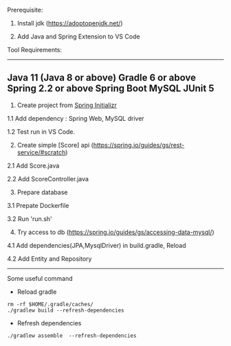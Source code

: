 Prerequisite:

1. Install jdk (https://adoptopenjdk.net/)

2. Add Java and Spring Extension to VS Code

Tool Requirements:

----------
Java 11 (Java 8 or above)
Gradle 6 or above
Spring 2.2 or above
Spring Boot
MySQL
JUnit 5
----------

1. Create project from [Spring Initializr](https://start.spring.io/)
    
  1.1 Add dependency : Spring Web, MySQL driver

  1.2 Test run in VS Code.

2. Create simple [Score] api (https://spring.io/guides/gs/rest-service/#scratch)

  2.1 Add Score.java

  2.2 Add ScoreController.java

3. Prepare database

  3.1 Prepate Dockerfile

  3.2 Run 'run.sh'

4. Try access to db (https://spring.io/guides/gs/accessing-data-mysql/)

  4.1 Add dependencies(JPA,MysqlDriver) in build.gradle, Reload

  4.2 Add Entity and Repository

----------

Some useful command

- Reload gradle

```
rm -rf $HOME/.gradle/caches/
./gradlew build --refresh-dependencies
```

- Refresh dependencies

```
./gradlew assemble  --refresh-dependencies
```